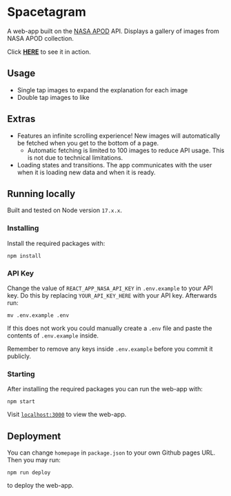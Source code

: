 # Spacetagram

A web-app built on the [NASA APOD](https://apod.nasa.gov/apod/astropix.html) API. Displays a gallery of images from NASA APOD collection. 

Click [**HERE**](https://himansharma21.github.io/spacetagram/) to see it in action.

## Usage 
- Single tap images to expand the explanation for each image
- Double tap images to like 

## Extras 
- Features an infinite scrolling experience! New images will automatically be fetched when you get to the bottom of a page.
  - Automatic fetching is limited to 100 images to reduce API usage. This is not due to technical limitations.
-  Loading states and transitions. The app communicates with the user when it is loading new data and when it is ready. 

## Running locally 
Built and tested on Node version `17.x.x`.

### Installing
Install the required packages with: 
```
npm install
```

### API Key
Change the value of `REACT_APP_NASA_API_KEY` in `.env.example` to your API key. Do this by replacing `YOUR_API_KEY_HERE` with your API key. Afterwards run: 
```
mv .env.example .env
```
If this does not work you could manually create a `.env` file and paste the contents of `.env.example` inside.

Remember to remove any keys inside `.env.example` before you commit it publicly. 

### Starting
After installing the required packages you can run the web-app with: 
```
npm start
```
Visit [`localhost:3000`](http://localhost:3000/) to view the web-app. 

## Deployment 

You can change `homepage` in `package.json` to your own Github pages URL. Then you may run: 

```
npm run deploy
```
to deploy the web-app.
